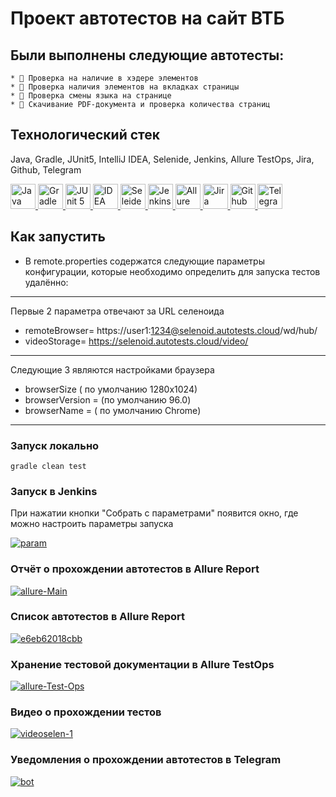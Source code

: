 # Проект автотестов на сайт ВТБ

## Были выполнены следующие автотесты:

    * 🌸 Проверка на наличие в хэдере элементов
    * 🌸 Проверка наличия элементов на вкладках страницы
    * 🌸 Проверка смены языка на странице 
    * 🌸 Скачивание PDF-документа и проверка количества страниц

## Технологический стек

Java, Gradle, JUnit5, IntelliJ IDEA, Selenide, Jenkins, Allure TestOps, Jira, Github, Telegram

<a href="https://github.com/angry-qa/vkc-demo">
  <img src="https://starchenkov.pro/qa-guru/img/skills/Java.svg" width="40" height="40"  alt="Java"/>
  <img src="https://starchenkov.pro/qa-guru/img/skills/Gradle.svg" width="40" height="40"  alt="Gradle"/>
  <img src="https://starchenkov.pro/qa-guru/img/skills/JUnit5.svg" width="40" height="40"  alt="JUnit 5"/>
  <img src="https://starchenkov.pro/qa-guru/img/skills/Intelij_IDEA.svg" width="40" height="40"  alt="IDEA"/>
  <img src="https://starchenkov.pro/qa-guru/img/skills/Selenide.svg" width="40" height="40"  alt="Seleide"/>
  <img src="https://starchenkov.pro/qa-guru/img/skills/Jenkins.svg" width="40" height="40"  alt="Jenkins"/>
  <img src="https://starchenkov.pro/qa-guru/img/skills/Allure_EE.svg" width="40" height="40"  alt="Allure TestOps"/>
  <img src="https://starchenkov.pro/qa-guru/img/skills/Jira.svg" width="40" height="40"  alt="Jira"/>
  <img src="https://starchenkov.pro/qa-guru/img/skills/Github.svg" width="40" height="40"  alt="Github"/>
  <img src="https://starchenkov.pro/qa-guru/img/skills/Telegram.svg" width="40" height="40"  alt="Telegram"/>
</a>

## Как запустить

* В remote.properties содержатся следующие параметры конфигурации, которые необходимо определить для запуска тестов удалённо:
------- 
Первые 2 параметра отвечают за URL селеноида

- remoteBrowser= https://user1:1234@selenoid.autotests.cloud/wd/hub/
- videoStorage= https://selenoid.autotests.cloud/video/
-------
Следующие 3 являются настройками браузера

- browserSize ( по умолчанию 1280x1024)
- browserVersion = (по умолчанию 96.0)
- browserName = ( по умолчанию Chrome)
-------
### Запуск локально

```
gradle clean test
```
### Запуск в Jenkins

При нажатии кнопки "Собрать с параметрами" появится окно, где можно настроить параметры запуска

<a href="https://ibb.co/tKn50tQ"><img src="https://i.ibb.co/PjJ82nF/param.jpg" alt="param" border="0"></a>

### Отчёт о прохождении автотестов в Allure Report

<a href="https://ibb.co/p17fb7z"><img src="https://i.ibb.co/wdkSBkW/allure-Main.jpg" alt="allure-Main" border="0"></a>

### Список автотестов в Allure Report

<a href="https://c.radikal.ru/c40/2112/d9/e6eb62018cbb.jpg"><img src="https://c.radikal.ru/c40/2112/d9/e6eb62018cbb.jpg" alt="e6eb62018cbb" border="0"></a>


### Хранение тестовой документации в Allure TestOps

<a href="https://ibb.co/hFm683d"><img src="https://i.ibb.co/G0Lwp0L/allure-Test-Ops.jpg" alt="allure-Test-Ops" border="0"></a>

### Видео о прохождении тестов

<a href="https://ibb.co/hFm683d"><img src="https://i.ibb.co/fdxg0jN/videoselen-1.gif" alt="videoselen-1" border="0"></a>

### Уведомления о прохождении автотестов в Telegram

<a href="https://ibb.co/dkv4NbQ"><img src="https://i.ibb.co/3Sbmxf0/bot.jpg" alt="bot" border="0"></a>

